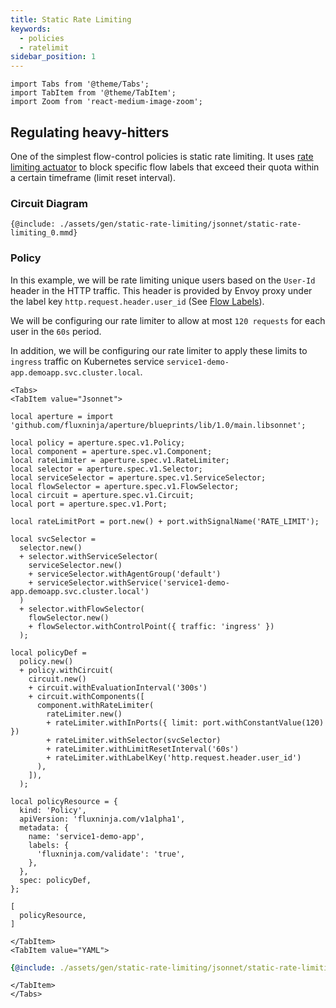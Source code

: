 ```yaml
---
title: Static Rate Limiting
keywords:
  - policies
  - ratelimit
sidebar_position: 1
---
```


```mdx-code-block
import Tabs from '@theme/Tabs';
import TabItem from '@theme/TabItem';
import Zoom from 'react-medium-image-zoom';
```

## Regulating heavy-hitters

One of the simplest flow-control policies is static rate limiting. It uses
[rate limiting actuator](/concepts/flow-control/rate-limiter.md) to block
specific flow labels that exceed their quota within a certain timeframe (limit
reset interval).

### Circuit Diagram

<Zoom>

```mermaid
{@include: ./assets/gen/static-rate-limiting/jsonnet/static-rate-limiting_0.mmd}
```

</Zoom>

### Policy

In this example, we will be rate limiting unique users based on the `User-Id`
header in the HTTP traffic. This header is provided by Envoy proxy under the
label key `http.request.header.user_id` (See
[Flow Labels](/concepts/flow-control/flow-label.md)).

We will be configuring our rate limiter to allow at most `120 requests` for each
user in the `60s` period.

In addition, we will be configuring our rate limiter to apply these limits to
`ingress` traffic on Kubernetes service
`service1-demo-app.demoapp.svc.cluster.local`.

```mdx-code-block
<Tabs>
<TabItem value="Jsonnet">
```

```jsonnet
local aperture = import 'github.com/fluxninja/aperture/blueprints/lib/1.0/main.libsonnet';

local policy = aperture.spec.v1.Policy;
local component = aperture.spec.v1.Component;
local rateLimiter = aperture.spec.v1.RateLimiter;
local selector = aperture.spec.v1.Selector;
local serviceSelector = aperture.spec.v1.ServiceSelector;
local flowSelector = aperture.spec.v1.FlowSelector;
local circuit = aperture.spec.v1.Circuit;
local port = aperture.spec.v1.Port;

local rateLimitPort = port.new() + port.withSignalName('RATE_LIMIT');

local svcSelector =
  selector.new()
  + selector.withServiceSelector(
    serviceSelector.new()
    + serviceSelector.withAgentGroup('default')
    + serviceSelector.withService('service1-demo-app.demoapp.svc.cluster.local')
  )
  + selector.withFlowSelector(
    flowSelector.new()
    + flowSelector.withControlPoint({ traffic: 'ingress' })
  );

local policyDef =
  policy.new()
  + policy.withCircuit(
    circuit.new()
    + circuit.withEvaluationInterval('300s')
    + circuit.withComponents([
      component.withRateLimiter(
        rateLimiter.new()
        + rateLimiter.withInPorts({ limit: port.withConstantValue(120) })
        + rateLimiter.withSelector(svcSelector)
        + rateLimiter.withLimitResetInterval('60s')
        + rateLimiter.withLabelKey('http.request.header.user_id')
      ),
    ]),
  );

local policyResource = {
  kind: 'Policy',
  apiVersion: 'fluxninja.com/v1alpha1',
  metadata: {
    name: 'service1-demo-app',
    labels: {
      'fluxninja.com/validate': 'true',
    },
  },
  spec: policyDef,
};

[
  policyResource,
]
```

```mdx-code-block
</TabItem>
<TabItem value="YAML">
```

```yaml
{@include: ./assets/gen/static-rate-limiting/jsonnet/static-rate-limiting_0.yaml}
```

```mdx-code-block
</TabItem>
</Tabs>
```
